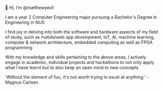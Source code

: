 👋 Hi, I’m @matthewyeo1
  
I am a year 2 Computer Engineering major pursuing a Bachelor's Degree in Engineering in NUS

I find joy in delving into both the software and hardware aspects of my field of study, such as mobile/web app development, IoT, AI, machine learning, computer & network architecture, embedded computing as well as FPGA programming

With my knowledge and skills pertaining to the above areas, I actively engage in academic, individual projects and hackathons to not only apply what I have learnt but to also keep an open mind to new concepts

'Without the element of fun, it's not worth trying to excel at anything.' - Magnus Carlsen
